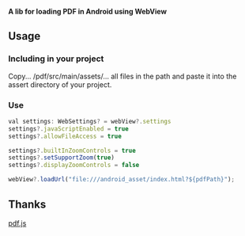 **A lib for loading PDF in Android using WebView**

## Usage

### Including in your project

Copy... /pdf/src/main/assets/... all files in the path and paste it into the assert directory of your project.

### Use

```js
val settings: WebSettings? = webView?.settings
settings?.javaScriptEnabled = true
settings?.allowFileAccess = true

settings?.builtInZoomControls = true
settings?.setSupportZoom(true)
settings?.displayZoomControls = false 

webView?.loadUrl("file:///android_asset/index.html?${pdfPath}");
```

## Thanks

[pdf.js](https://github.com/mozilla/pdf.js)

